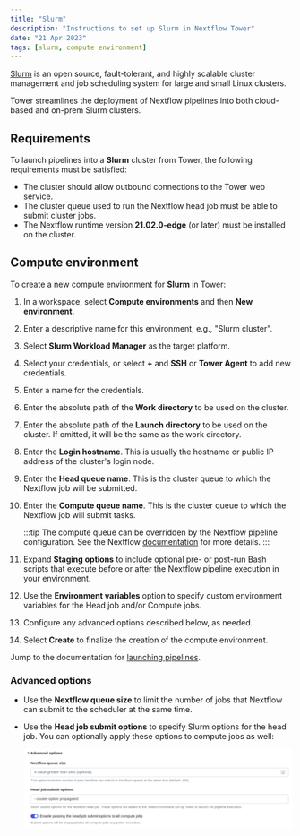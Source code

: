 ```yaml
---
title: "Slurm"
description: "Instructions to set up Slurm in Nextflow Tower"
date: "21 Apr 2023"
tags: [slurm, compute environment]
---
```


[Slurm](https://slurm.schedmd.com/overview.html) is an open source, fault-tolerant, and highly scalable cluster management and job scheduling system for large and small Linux clusters.

Tower streamlines the deployment of Nextflow pipelines into both cloud-based and on-prem Slurm clusters.

## Requirements

To launch pipelines into a **Slurm** cluster from Tower, the following requirements must be satisfied:

- The cluster should allow outbound connections to the Tower web service.
- The cluster queue used to run the Nextflow head job must be able to submit cluster jobs.
- The Nextflow runtime version **21.02.0-edge** (or later) must be installed on the cluster.

## Compute environment

To create a new compute environment for **Slurm** in Tower:

1.  In a workspace, select **Compute environments** and then **New environment**.

2.  Enter a descriptive name for this environment, e.g., "Slurm cluster".

3.  Select **Slurm Workload Manager** as the target platform.

4.  Select your credentials, or select **+** and **SSH** or **Tower Agent** to add new credentials.

5.  Enter a name for the credentials.

6.  Enter the absolute path of the **Work directory** to be used on the cluster.

7.  Enter the absolute path of the **Launch directory** to be used on the cluster. If omitted, it will be the same as the work directory.

8.  Enter the **Login hostname**. This is usually the hostname or public IP address of the cluster's login node.

9.  Enter the **Head queue name**. This is the cluster queue to which the Nextflow job will be submitted.

10. Enter the **Compute queue name**. This is the cluster queue to which the Nextflow job will submit tasks.

    :::tip
    The compute queue can be overridden by the Nextflow pipeline configuration. See the Nextflow [documentation](https://www.nextflow.io/docs/latest/process.html#queue) for more details.
    :::

11. Expand **Staging options** to include optional pre- or post-run Bash scripts that execute before or after the Nextflow pipeline execution in your environment.

12. Use the **Environment variables** option to specify custom environment variables for the Head job and/or Compute jobs.

13. Configure any advanced options described below, as needed.

14. Select **Create** to finalize the creation of the compute environment.

Jump to the documentation for [launching pipelines](../launch/launchpad).

### Advanced options

- Use the **Nextflow queue size** to limit the number of jobs that Nextflow can submit to the scheduler at the same time.

- Use the **Head job submit options** to specify Slurm options for the head job. You can optionally apply these options to compute jobs as well:

  ![](./_images/head_job_propagation.png)
